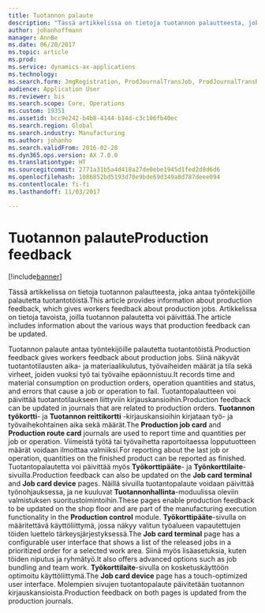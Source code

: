 ```yaml
---
title: Tuotannon palaute
description: "Tässä artikkelissa on tietoja tuotannon palautteesta, joka antaa työntekijöille palautetta tuotantotöistä. Artikkelissa on tietoja tavoista, joilla tuotannon palautetta voi päivittää."
author: johanhoffmann
manager: AnnBe
ms.date: 06/20/2017
ms.topic: article
ms.prod: 
ms.service: dynamics-ax-applications
ms.technology: 
ms.search.form: JmgRegistration, ProdJournalTransJob, ProdJournalTransRoute, ProdParmReportFinished
audience: Application User
ms.reviewer: bis
ms.search.scope: Core, Operations
ms.custom: 19351
ms.assetid: bcc9e242-b4b8-4144-b14d-c3c106fb40ec
ms.search.region: Global
ms.search.industry: Manufacturing
ms.author: johanho
ms.search.validFrom: 2016-02-28
ms.dyn365.ops.version: AX 7.0.0
ms.translationtype: HT
ms.sourcegitcommit: 2771a31b5a4d418a27de0ebe1945d1fed2d8d6d6
ms.openlocfilehash: 1086852bd5193d70e9bde69d349a8d787deee094
ms.contentlocale: fi-fi
ms.lasthandoff: 11/03/2017

---
```


# <a name="production-feedback"></a><span data-ttu-id="89e11-104">Tuotannon palaute</span><span class="sxs-lookup"><span data-stu-id="89e11-104">Production feedback</span></span>

[!include[banner](../includes/banner.md)]


<span data-ttu-id="89e11-105">Tässä artikkelissa on tietoja tuotannon palautteesta, joka antaa työntekijöille palautetta tuotantotöistä.</span><span class="sxs-lookup"><span data-stu-id="89e11-105">This article provides information about production feedback, which gives workers feedback about production jobs.</span></span> <span data-ttu-id="89e11-106">Artikkelissa on tietoja tavoista, joilla tuotannon palautetta voi päivittää.</span><span class="sxs-lookup"><span data-stu-id="89e11-106">The article includes information about the various ways that production feedback can be updated.</span></span>

<span data-ttu-id="89e11-107">Tuotannon palaute antaa työntekijöille palautetta tuotantotöistä.</span><span class="sxs-lookup"><span data-stu-id="89e11-107">Production feedback gives workers feedback about production jobs.</span></span> <span data-ttu-id="89e11-108">Siinä näkyvät tuotantotilausten aika- ja materiaalikulutus, työvaiheiden määrät ja tila sekä virheet, joiden vuoksi työ tai työvaihe epäonnistuu.</span><span class="sxs-lookup"><span data-stu-id="89e11-108">It records time and material consumption on production orders, operation quantities and status, and errors that cause a job or operation to fail.</span></span> <span data-ttu-id="89e11-109">Tuotantopalautteen voi päivittää tuotantotilaukseen liittyviin kirjauskansioihin.</span><span class="sxs-lookup"><span data-stu-id="89e11-109">Production feedback can be updated in journals that are related to production orders.</span></span> <span data-ttu-id="89e11-110">**Tuotannon työkortti**- ja **Tuotannon reittikortti** -kirjauskansioihin kirjataan työ- ja työvaihekohtainen aika sekä määrät.</span><span class="sxs-lookup"><span data-stu-id="89e11-110">The **Production job card** and **Production route card** journals are used to report time and quantities per job or operation.</span></span> <span data-ttu-id="89e11-111">Viimeistä työtä tai työvaihetta raportoitaessa lopputuotteen määrät voidaan ilmoittaa valmiiksi.</span><span class="sxs-lookup"><span data-stu-id="89e11-111">For reporting about the last job or operation, quantities on the finished product can be reported as finished.</span></span> <span data-ttu-id="89e11-112">Tuotantopalautetta voi päivittää myös **Työkorttipääte**- ja **Työnkorttilaite**-sivuilla.</span><span class="sxs-lookup"><span data-stu-id="89e11-112">Production feedback can also be updated on the **Job card terminal** and **Job card device** pages.</span></span> <span data-ttu-id="89e11-113">Näillä sivuilla tuotantopalaute voidaan päivittää työnohjauksessa, ja ne kuuluvat **Tuotannonhallinta**-moduulissa oleviin valmistuksen suoritustoimintoihin.</span><span class="sxs-lookup"><span data-stu-id="89e11-113">These pages enable production feedback to be updated on the shop floor and are part of the manufacturing execution functionality in the **Production control** module.</span></span> <span data-ttu-id="89e11-114">**Työkorttipääte**-sivulla on määritettävä käyttöliittymä, jossa näkyy valitun työalueen vapautettujen töiden luettelo tärkeysjärjestyksessä.</span><span class="sxs-lookup"><span data-stu-id="89e11-114">The **Job card terminal** page has a configurable user interface that shows a list of the released jobs in a prioritized order for a selected work area.</span></span> <span data-ttu-id="89e11-115">Siinä myös lisäasetuksia, kuten töiden niputus ja ryhmätyö.</span><span class="sxs-lookup"><span data-stu-id="89e11-115">It also offers advanced options such as job bundling and team work.</span></span> <span data-ttu-id="89e11-116">**Työkorttilaite**-sivulla on kosketuskäyttöön optimoitu käyttöliittymä.</span><span class="sxs-lookup"><span data-stu-id="89e11-116">The **Job card device** page has a touch-optimized user interface.</span></span> <span data-ttu-id="89e11-117">Molempien sivujen tuotantopalaute päivitetään tuotannon kirjauskansioista.</span><span class="sxs-lookup"><span data-stu-id="89e11-117">Production feedback on both pages is updated from the production journals.</span></span>




